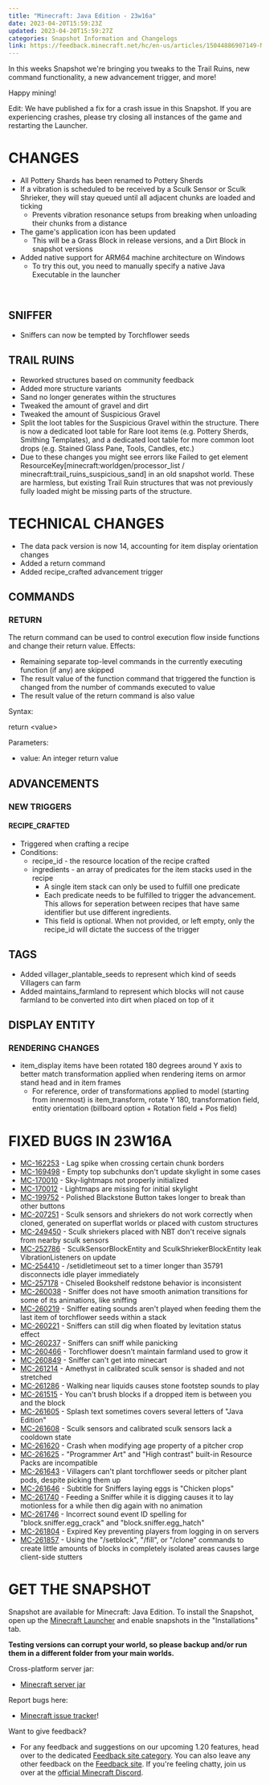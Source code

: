 ```yaml
---
title: "Minecraft: Java Edition - 23w16a"
date: 2023-04-20T15:59:23Z
updated: 2023-04-20T15:59:27Z
categories: Snapshot Information and Changelogs
link: https://feedback.minecraft.net/hc/en-us/articles/15044886907149-Minecraft-Java-Edition-23w16a
---
```


In this weeks Snapshot we're bringing you tweaks to the Trail Ruins, new command functionality, a new advancement trigger, and more!

Happy mining!

Edit: We have published a fix for a crash issue in this Snapshot. If you are experiencing crashes, please try closing all instances of the game and restarting the Launcher.

# CHANGES

- All Pottery Shards has been renamed to Pottery Sherds
- If a vibration is scheduled to be received by a Sculk Sensor or Sculk Shrieker, they will stay queued until all adjacent chunks are loaded and ticking
  - Prevents vibration resonance setups from breaking when unloading their chunks from a distance
- The game's application icon has been updated
  - This will be a Grass Block in release versions, and a Dirt Block in snapshot versions
- Added native support for ARM64 machine architecture on Windows
  - To try this out, you need to manually specify a native Java Executable in the launcher

<div>

 

</div>

## SNIFFER

- Sniffers can now be tempted by Torchflower seeds

## TRAIL RUINS

- Reworked structures based on community feedback
- Added more structure variants
- Sand no longer generates within the structures
- Tweaked the amount of gravel and dirt
- Tweaked the amount of Suspicious Gravel
- Split the loot tables for the Suspicious Gravel within the structure. There is now a dedicated loot table for Rare loot items (e.g. Pottery Sherds, Smithing Templates), and a dedicated loot table for more common loot drops (e.g. Stained Glass Pane, Tools, Candles, etc.)
- Due to these changes you might see errors like Failed to get element ResourceKey\[minecraft:worldgen/processor_list / minecraft:trail_ruins_suspicious_sand\] in an old snapshot world. These are harmless, but existing Trail Ruin structures that was not previously fully loaded might be missing parts of the structure.

# TECHNICAL CHANGES

- The data pack version is now 14, accounting for item display orientation changes
- Added a return command
- Added recipe_crafted advancement trigger

## COMMANDS

### RETURN

The return command can be used to control execution flow inside functions and change their return value. Effects:

- Remaining separate top-level commands in the currently executing function (if any) are skipped
- The result value of the function command that triggered the function is changed from the number of commands executed to value
- The result value of the return command is also value

Syntax:

return \<value\>

Parameters:

- value: An integer return value

## ADVANCEMENTS

### NEW TRIGGERS

#### RECIPE_CRAFTED

- Triggered when crafting a recipe
- Conditions:
  - recipe_id - the resource location of the recipe crafted
  - ingredients - an array of predicates for the item stacks used in the recipe
    - A single item stack can only be used to fulfill one predicate
    - Each predicate needs to be fulfilled to trigger the advancement. This allows for seperation between recipes that have same identifier but use different ingredients.
    - This field is optional. When not provided, or left empty, only the recipe_id will dictate the success of the trigger

## TAGS

- Added villager_plantable_seeds to represent which kind of seeds Villagers can farm
- Added maintains_farmland to represent which blocks will not cause farmland to be converted into dirt when placed on top of it

## DISPLAY ENTITY

### RENDERING CHANGES

- item_display items have been rotated 180 degrees around Y axis to better match transformation applied when rendering items on armor stand head and in item frames
  - For reference, order of transformations applied to model (starting from innermost) is item_transform, rotate Y 180, transformation field, entity orientation (billboard option + Rotation field + Pos field)

# FIXED BUGS IN 23W16A

- [MC-162253](https://bugs.mojang.com/browse/MC-162253) - Lag spike when crossing certain chunk borders
- [MC-169498](https://bugs.mojang.com/browse/MC-169498) - Empty top subchunks don't update skylight in some cases
- [MC-170010](https://bugs.mojang.com/browse/MC-170010) - Sky-lightmaps not properly initialized
- [MC-170012](https://bugs.mojang.com/browse/MC-170012) - Lightmaps are missing for initial skylight
- [MC-199752](https://bugs.mojang.com/browse/MC-199752) - Polished Blackstone Button takes longer to break than other buttons
- [MC-207251](https://bugs.mojang.com/browse/MC-207251) - Sculk sensors and shriekers do not work correctly when cloned, generated on superflat worlds or placed with custom structures
- [MC-249450](https://bugs.mojang.com/browse/MC-249450) - Sculk shriekers placed with NBT don't receive signals from nearby sculk sensors
- [MC-252786](https://bugs.mojang.com/browse/MC-252786) - SculkSensorBlockEntity and SculkShriekerBlockEntity leak VibrationListeners on update
- [MC-254410](https://bugs.mojang.com/browse/MC-254410) - /setidletimeout set to a timer longer than 35791 disconnects idle player immediately
- [MC-257178](https://bugs.mojang.com/browse/MC-257178) - Chiseled Bookshelf redstone behavior is inconsistent
- [MC-260038](https://bugs.mojang.com/browse/MC-260038) - Sniffer does not have smooth animation transitions for some of its animations, like sniffing
- [MC-260219](https://bugs.mojang.com/browse/MC-260219) - Sniffer eating sounds aren't played when feeding them the last item of torchflower seeds within a stack
- [MC-260221](https://bugs.mojang.com/browse/MC-260221) - Sniffers can still dig when floated by levitation status effect
- [MC-260237](https://bugs.mojang.com/browse/MC-260237) - Sniffers can sniff while panicking
- [MC-260466](https://bugs.mojang.com/browse/MC-260466) - Torchflower doesn't maintain farmland used to grow it
- [MC-260849](https://bugs.mojang.com/browse/MC-260849) - Sniffer can't get into minecart
- [MC-261214](https://bugs.mojang.com/browse/MC-261214) - Amethyst in calibrated sculk sensor is shaded and not stretched
- [MC-261286](https://bugs.mojang.com/browse/MC-261286) - Walking near liquids causes stone footstep sounds to play
- [MC-261515](https://bugs.mojang.com/browse/MC-261515) - You can't brush blocks if a dropped item is between you and the block
- [MC-261605](https://bugs.mojang.com/browse/MC-261605) - Splash text sometimes covers several letters of "Java Edition"
- [MC-261608](https://bugs.mojang.com/browse/MC-261608) - Sculk sensors and calibrated sculk sensors lack a cooldown state
- [MC-261620](https://bugs.mojang.com/browse/MC-261620) - Crash when modifying age property of a pitcher crop
- [MC-261625](https://bugs.mojang.com/browse/MC-261625) - "Programmer Art" and "High contrast" built-in Resource Packs are incompatible
- [MC-261643](https://bugs.mojang.com/browse/MC-261643) - Villagers can't plant torchflower seeds or pitcher plant pods, despite picking them up
- [MC-261646](https://bugs.mojang.com/browse/MC-261646) - Subtitle for Sniffers laying eggs is "Chicken plops"
- [MC-261740](https://bugs.mojang.com/browse/MC-261740) - Feeding a Sniffer while it is digging causes it to lay motionless for a while then dig again with no animation
- [MC-261746](https://bugs.mojang.com/browse/MC-261746) - Incorrect sound event ID spelling for "block.sniffer.egg_crack" and "block.sniffer.egg_hatch"
- [MC-261804](https://bugs.mojang.com/browse/MC-261804) - Expired Key preventing players from logging in on servers
- [MC-261857](https://bugs.mojang.com/browse/MC-261857) - Using the "/setblock", "/fill", or "/clone" commands to create little amounts of blocks in completely isolated areas causes large client-side stutters

# GET THE SNAPSHOT

Snapshot are available for Minecraft: Java Edition. To install the Snapshot, open up the [Minecraft Launcher](https://www.minecraft.net/download.html) and enable snapshots in the "Installations" tab.

**Testing versions can corrupt your world, so please backup and/or run them in a different folder from your main worlds.**

Cross-platform server jar:

- [Minecraft server jar](https://www.minecraft.net/editor.html/en-us/article/v1/objects/4a8487f877eb4f3506978fb85faf41a08b570398/server.jar)

Report bugs here:

- [Minecraft issue tracker](https://bugs.mojang.com/projects/MC/summary)!

Want to give feedback?

- For any feedback and suggestions on our upcoming 1.20 features, head over to the dedicated [Feedback site category](https://aka.ms/MC120Feedback). You can also leave any other feedback on the [Feedback site](https://aka.ms/JavaSnapshotFeedback). If you're feeling chatty, join us over at the [official Minecraft Discord](https://discordapp.com/invite/minecraft).
